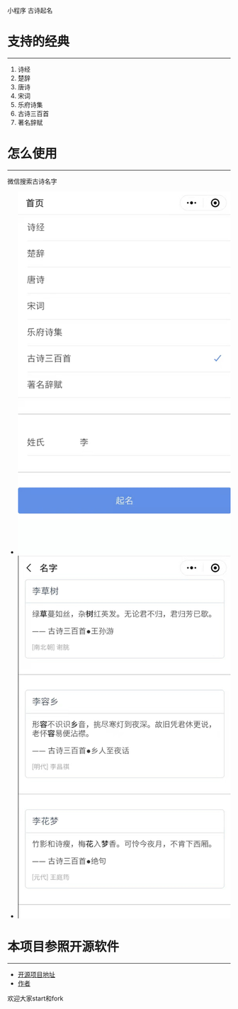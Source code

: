 小程序  古诗起名

# 支持的经典

***

1. 诗经
2. 楚辞
3. 唐诗
4. 宋词
5. 乐府诗集
6. 古诗三百首
7. 著名辞赋

# 怎么使用

***

微信搜索古诗名字

- ![1.jpg](/images/1.jpg)
- ![2.jpg](/images/2.jpg)

# 本项目参照开源软件

***

- [开源项目地址](https://github.com/holynova/gushi_namer)
- [作者](https://github.com/holynova)

欢迎大家start和fork

